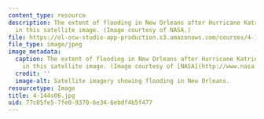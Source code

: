 ```yaml
---
content_type: resource
description: The extent of flooding in New Orleans after Hurricane Katrina is shown
  in this satellite image. (Image courtesy of NASA.)
file: https://ol-ocw-studio-app-production.s3.amazonaws.com/courses/4-144-architectural-design-level-ii-new-orleans-studio-spring-2006/77c05fe57fe093706e346ebdf4b5f477_4-144s06.jpg
file_type: image/jpeg
image_metadata:
  caption: The extent of flooding in New Orleans after Hurricane Katrina is shown
    in this satellite image. (Image courtesy of [NASA](http://www.nasa.gov/).)
  credit: ''
  image-alt: Satellite imagery showing flooding in New Orleans.
resourcetype: Image
title: 4-144s06.jpg
uid: 77c05fe5-7fe0-9370-6e34-6ebdf4b5f477
---
```

